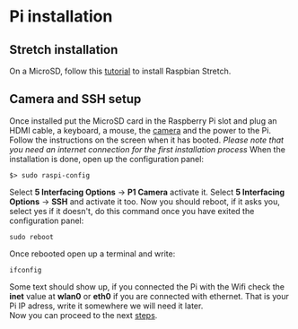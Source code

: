 # Pi installation

## Stretch installation

On a MicroSD, follow this [tutorial](https://www.raspberrypi.org/documentation/installation/installing-images/ "Raspbian Stretch installation tutorial") to install Raspbian Stretch.

## Camera and SSH setup

Once installed put the MicroSD card in the Raspberry Pi slot and plug an HDMI cable, a keyboard, a mouse, the [camera](https://thepihut.com/blogs/raspberry-pi-tutorials/16021420-how-to-install-use-the-raspberry-pi-camera "Camera installation tutorial") and the power to the Pi.
Follow the instructions on the screen when it has booted.
*Please note that you need an internet connection for the first installation process*
When the installation is done, open up the configuration panel:
```
$> sudo raspi-config
```
Select **5 Interfacing Options** -> **P1 Camera** activate it.
Select **5 Interfacing Options** -> **SSH** and activate it too.
Now you should reboot, if it asks you, select yes if it doesn't, do this command once you have exited the configuration panel:
```
sudo reboot
```
Once rebooted open up a terminal and write:
```
ifconfig
```
Some text should show up, if you connected the Pi with the Wifi check the **inet** value at **wlan0** or **eth0** if you are connected with ethernet. That is your Pi IP adress, write it somewhere we will need it later.  
Now you can proceed to the next [steps](./MOVIDIUS.md "Movidius SDK installation").
